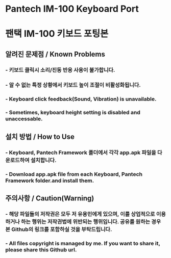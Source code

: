 # Pantech IM-100 Keyboard Port
# 팬택 IM-100 키보드 포팅본

## 알려진 문제점 / Known Problems
### - 키보드 클릭시 소리/진동 반응 사용이 불가합니다.
### - 알 수 없는 특정 상황에서 키보드 높이 조절이 비활성화됩니다.
### - Keyboard click feedback(Sound, Vibration) is unavailable.
### - Sometimes, keyboard height setting is disabled and unaccessable.

## 설치 방법 / How to Use
### - Keyboard, Pantech Framework 폴더에서 각각 app.apk 파일을 다운로드하여 설치합니다.
### - Download app.apk file from each Keyboard, Pantech Framework folder.and install them.

## 주의사항 / Caution(Warning)
### - 해당 파일들의 저작권은 모두 저 유용민에게 있으며, 이를 상업적으로 이용하거나 하는 행위는 저작권법에 위반되는 행위입니다. 공유를 원하는 경우 본 Github의 링크를 포함하실 것을 부탁드립니다.
### - All files copyright is  managed by me. If you want to share it, please share this Github url.

